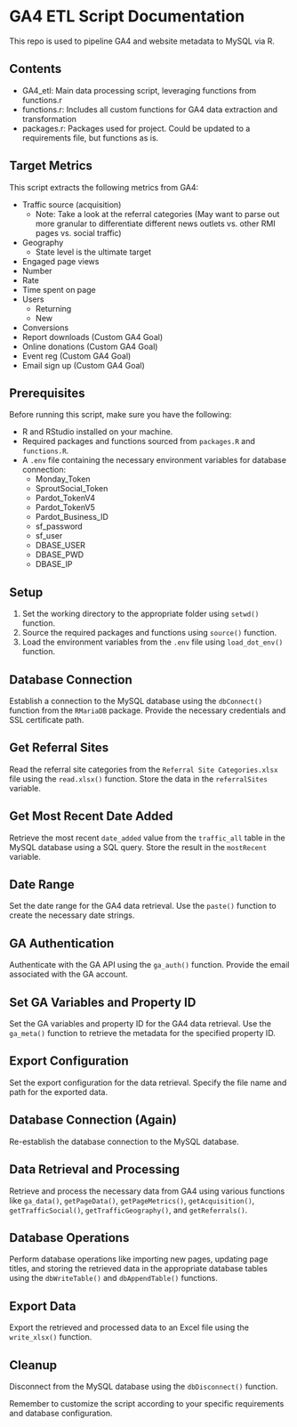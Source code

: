 
# GA4 ETL Script Documentation

This repo is used to pipeline GA4 and website metadata to MySQL via R.

## Contents

- GA4_etl: Main data processing script, leveraging functions from functions.r
- functions.r: Includes all custom functions for GA4 data extraction and transformation
- packages.r: Packages used for project. Could be updated to a requirements file, but functions as is.

## Target Metrics
This script extracts the following metrics from GA4:
- Traffic source (acquisition)
    - Note: Take a look at the referral categories (May want to parse out more granular to differentiate different news outlets vs. other RMI pages vs. social traffic)
- Geography
    - State level is the ultimate target
- Engaged page views
- Number
- Rate
- Time spent on page
- Users
    - Returning
    - New
- Conversions
- Report downloads (Custom GA4 Goal)
- Online donations (Custom GA4 Goal)
- Event reg (Custom GA4 Goal)
- Email sign up (Custom GA4 Goal)


## Prerequisites

Before running this script, make sure you have the following:

- R and RStudio installed on your machine.
- Required packages and functions sourced from `packages.R` and `functions.R`.
- A `.env` file containing the necessary environment variables for database connection:
    - Monday_Token
    - SproutSocial_Token
    - Pardot_TokenV4
    - Pardot_TokenV5 
    - Pardot_Business_ID
    - sf_password
    - sf_user
    - DBASE_USER
    - DBASE_PWD
    - DBASE_IP

## Setup

1. Set the working directory to the appropriate folder using `setwd()` function.
2. Source the required packages and functions using `source()` function.
3. Load the environment variables from the `.env` file using `load_dot_env()` function.

## Database Connection

Establish a connection to the MySQL database using the `dbConnect()` function from the `RMariaDB` package. Provide the necessary credentials and SSL certificate path.

## Get Referral Sites

Read the referral site categories from the `Referral Site Categories.xlsx` file using the `read.xlsx()` function. Store the data in the `referralSites` variable.

## Get Most Recent Date Added

Retrieve the most recent `date_added` value from the `traffic_all` table in the MySQL database using a SQL query. Store the result in the `mostRecent` variable.

## Date Range

Set the date range for the GA4 data retrieval. Use the `paste()` function to create the necessary date strings.

## GA Authentication

Authenticate with the GA API using the `ga_auth()` function. Provide the email associated with the GA account.

## Set GA Variables and Property ID

Set the GA variables and property ID for the GA4 data retrieval. Use the `ga_meta()` function to retrieve the metadata for the specified property ID.

## Export Configuration

Set the export configuration for the data retrieval. Specify the file name and path for the exported data.

## Database Connection (Again)

Re-establish the database connection to the MySQL database.

## Data Retrieval and Processing

Retrieve and process the necessary data from GA4 using various functions like `ga_data()`, `getPageData()`, `getPageMetrics()`, `getAcquisition()`, `getTrafficSocial()`, `getTrafficGeography()`, and `getReferrals()`.

## Database Operations

Perform database operations like importing new pages, updating page titles, and storing the retrieved data in the appropriate database tables using the `dbWriteTable()` and `dbAppendTable()` functions.

## Export Data

Export the retrieved and processed data to an Excel file using the `write_xlsx()` function.

## Cleanup

Disconnect from the MySQL database using the `dbDisconnect()` function.

Remember to customize the script according to your specific requirements and database configuration.

